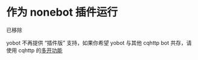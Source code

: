 # 作为 nonebot 插件运行

已移除

yobot 不再提供 “插件版” 支持，如果你希望 yobot 与其他 cqhttp bot 共存，请使用 cqhttp 的[多开功能](../usage/mirai-multi-instances.md)
